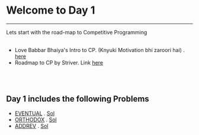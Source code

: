 # Welcome to Day 1
------------------

Lets start with the road-map to Competitive Programming<br>
<br>
* Love Babbar Bhaiya's Intro to CP. (Knyuki Motivation bhi zaroori hai) . [here](https://www.youtube.com/watch?v=AgrV4QHZKl4&list=PL4PCksYQGLJOcaPLgeMFaxaHigPFjBuTG&index=1) <br>
* Roadmap to CP by Striver. Link [here](https://www.youtube.com/watch?v=zZOQVLll9u4)<br>
<br>
<br>

## Day 1 includes the following Problems


* [EVENTUAL](https://www.codechef.com/problems/EVENTUAL) . [Sol](https://www.codechef.com/viewsolution/35823714)<br>
* [ORTHODOX](https://www.codechef.com/COOK120B/problems/ORTHODOX) . [Sol](https://www.codechef.com/viewsolution/35836294)<br>
* [ADDREV](https://www.spoj.com/problems/ADDREV/) . [Sol]()




